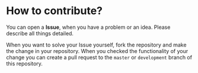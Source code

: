 # How to contribute?

You can open a **Issue**, when you have a problem or an idea. Please describe all things detailed.

When you want to solve your Issue yourself, fork the repository and make the change in your repository.
When you checked the functionality of your change you can create a pull request to the `master` or `development` branch of this repository.
